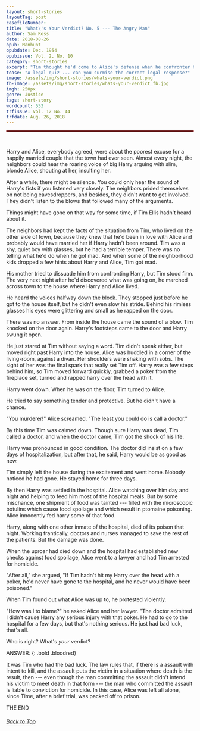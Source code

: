 ```yaml
---
layout: short-stories
layoutTag: post
casefileNumber: 
title: "What\'s Your Verdict? No. 5 --- The Angry Man"
author: Sam Ross 
date: 2018-08-26
opub: Manhunt
opubdate: Dec. 1954 
opubissue: Vol. 2, No. 10
category: short-stories
excerpt: "Tim thought he'd come to Alice's defense when he confronter her abusive husband. But when Harry died later in the hospital, even though not due to injuries caused by Tim's assault ... would Tim face the consequences? What do you think the law says?"
tease: "A legal quiz ... can you surmise the correct legal response?"
image: /assets/img/short-stories/whats-your-verdict.png
fb-image: /assets/img/short-stories/whats-your-verdict_fb.jpg
imgh: 250px
genre: Justice 
tags: short-story
wordcount: 553 
trfissue: Vol. 12 No. 44
trfdate: Aug. 26, 2018
---
```

<hr style="border:1px solid #8b0000;">
<br>

Harry and Alice, everybody agreed, were about the poorest excuse for a happily married couple that the town had ever seen. Almost every night, the neighbors could hear the roaring voice of big Harry arguing with slim, blonde Alice, shouting at her, insulting her.

After a while, there might be silence. You could only hear the sound of Harry's fists if you listened very closely. The neighbors prided themselves on not being eavesdroppers, and besides, they didn't want to get involved. They didn't listen to the blows that followed many of the arguments.

Things might have gone on that way for some time, if Tim Ellis hadn't heard about it.

The neighbors had kept the facts of the situation from Tim, who lived on the other side of town, because they knew that he'd been in love with Alice and probably would have married her if Harry hadn't been around. Tim was a shy, quiet boy with glasses, but he had a terrible temper. There was no telling what he'd do when he got mad. And when some of the neighborhood kids dropped a few hints about Harry and Alice, Tim got mad.

His mother tried to dissuade him from confronting Harry, but Tim stood firm. The very next night after he'd discovered what was going on, he marched across town to the house where Harry and Alice lived.

He heard the voices halfway down the block. They stopped just before he got to the house itself, but he didn't even slow his stride. Behind his rimless glasses his eyes were glittering and small as he rapped on the door.

There was no answer. From inside the house came the sound of a blow. Tim knocked on the door again. Harry's footsteps came to the door and Harry swung it open.

He just stared at Tim without saying a word. Tim didn't speak either, but moved right past Harry into the house. Alice was huddled in a corner of the living-room, against a divan. Her shoulders were shaking with sobs. The sight of her was the final spark that really set Tim off. Harry was a few steps behind him, so Tim moved forward quickly, grabbed a poker from the fireplace set, turned and rapped harry over the head with it.

Harry went down. When he was on the floor, Tim turned to Alice.

He tried to say something tender and protective. But he didn't have a chance.

"You murderer!" Alice screamed. "The least you could do is call a doctor."

By this time Tim was calmed down. Though sure Harry was dead, Tim called a doctor, and when the doctor came, Tim got the shock of his life.

Harry was pronounced in good condition. The doctor did insist on a few days of hospitalization, but after that, he said, Harry would be as good as new.

Tim simply left the house during the excitement and went home. Nobody noticed he had gone. He stayed home for three days.

By then Harry was settled in the hospital. Alice watching over him day and night and helping to feed him most of the hospital meals. But by some mischance, one shipment of food was tainted --- filled with the microscopic botulins which cause food spoilage and which result in ptomaine poisoning. Alice innocently fed harry some of that food.

Harry, along with one other inmate of the hospital, died of its poison that night. Working frantically, doctors and nurses managed to save the rest of the patients. But the damage was done.

When the uproar had died down and the hospital had established new checks against food spoilage, Alice went to a lawyer and had Tim arrested for homicide.

"After all," she argued, "If Tim hadn't hit my Harry over the head with a poker, he'd never have gone to the hospital, and he never would have been poisoned."

When Tim found out what Alice was up to, he protested violently.

"How was I to blame?" he asked Alice and her lawyer. "The doctor admitted I didn't cause Harry any serious injury with that poker. He had to go to the hospital for a few days, but that's nothing serious. He just had bad luck, that's all.

Who is right? What's *your* verdict?

ANSWER:
{: .bold .bloodred}

It was Tim who had the bad luck. The law rules that, if there is a assault with intent to kill, and the assault puts the victim in a situation where death is the result, then --- even though the man committing the assault didn't intend his victim to meet death in that form --- the man who committed the assault is liable to conviction for homicide. In this case, Alice was left all alone, since Time, after a brief trial, was packed off to prison.

<p id="theend">THE END</p>
<h6 class="btt"><a href="#top">Back to Top</a></h6>
